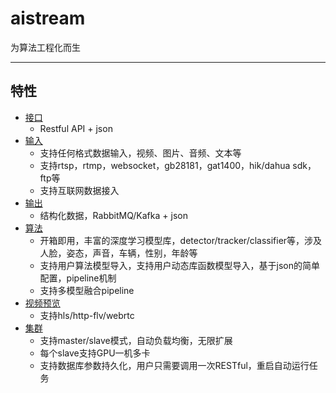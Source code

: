 # aistream
为算法工程化而生
****

## 特性
* [接口](#文本)
    * Restful API + json
* [输入](#文本)
    * 支持任何格式数据输入，视频、图片、音频、文本等
    * 支持rtsp，rtmp，websocket，gb28181，gat1400，hik/dahua sdk，ftp等
    * 支持互联网数据接入
* [输出](#文本)
    * 结构化数据，RabbitMQ/Kafka + json
* [算法](#文本)
    * 开箱即用，丰富的深度学习模型库，detector/tracker/classifier等，涉及人脸，姿态，声音，车辆，性别，年龄等
    * 支持用户算法模型导入，支持用户动态库函数模型导入，基于json的简单配置，pipeline机制
    * 支持多模型融合pipeline
* [视频预览](#文本)
    * 支持hls/http-flv/webrtc
* [集群](#文本)
    * 支持master/slave模式，自动负载均衡，无限扩展
    * 每个slave支持GPU一机多卡
    * 支持数据库参数持久化，用户只需要调用一次RESTful，重启自动运行任务

